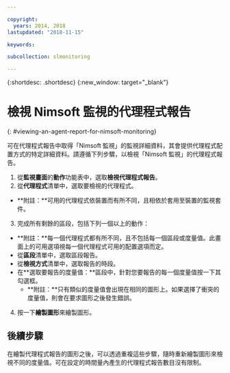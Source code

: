 ```yaml
---

copyright:
  years: 2014, 2018
lastupdated: "2018-11-15"

keywords:

subcollection: slmonitoring

---
```


{:shortdesc: .shortdesc}
{:new_window: target="_blank"}

# 檢視 Nimsoft 監視的代理程式報告
{: #viewing-an-agent-report-for-nimsoft-monitoring}

可在代理程式報告中取得「Nimsoft 監視」的監視詳細資料，其會提供代理程式配置方式的特定詳細資料。請遵循下列步驟，以檢視「Nimsoft 監視」的代理程式報告。

1. 從**監視畫面**的**動作**功能表中，選取**檢視代理程式報告**。
2. 從**代理程式**清單中，選取要檢視的代理程式。
  * **附註：**可用的代理程式依裝置而有所不同，且相依於套用至裝置的監視套件。
3. 完成所有剩餘的區段，包括下列一個以上的動作：
  * **附註：**每一個代理程式都有所不同，且不包括每一個區段或度量值。此畫面上的可用選項視每一個代理程式可用的配置選項而定。
  * 從**區段**清單中，選取區段報告。
  * 從**檢視方式**清單中，選取報告的時段。
  * 在**選取要報告的度量值：**區段中，針對您要報告的每一個度量值按一下其勾選框。
    * **附註：**只有類似的度量值會出現在相同的圖形上。如果選擇了衝突的度量值，則會在要求圖形之後發生錯誤。
4. 按一下**繪製圖形**來繪製圖形。

## 後續步驟

在繪製代理程式報告的圖形之後，可以透過重複這些步驟，隨時重新繪製圖形來檢視不同的度量值。可在設定的時間量內產生的代理程式報告數目沒有限制。
